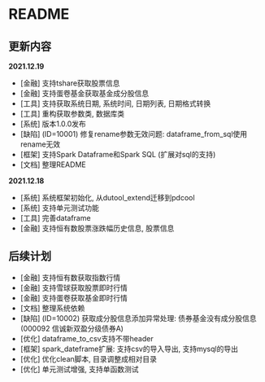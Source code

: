 # README



## 更新内容



**2021.12.19**

- [金融] 支持tshare获取股票信息
- [金融] 支持蛋卷基金获取基金成分股信息
- [工具] 支持获取系统日期, 系统时间, 日期列表, 日期格式转换
- [工具] 重构获取参数类, 数据库类
- [系统] 版本1.0.0发布
- [缺陷] (ID=10001) 修复rename参数无效问题: dataframe_from_sql使用rename无效
- [框架] 支持Spark Dataframe和Spark SQL (扩展对sql的支持)
- [文档] 整理README



**2021.12.18**

- [系统] 系统框架初始化, 从dutool_extend迁移到pdcool
- [系统] 支持单元测试功能
- [工具] 完善dataframe
- [金融] 支持恒有数股票涨跌幅历史信息, 股票信息



## 后续计划



- [金融] 支持恒有数获取指数行情
- [金融] 支持雪球获取股票即时行情
- [金融] 支持蛋卷获取基金即时行情
- [文档] 整理系统依赖
- [缺陷] (ID=10002) 获取成分股信息添加异常处理: 债券基金没有成分股信息(000092 信诚新双盈分级债券A)
- [优化] dataframe_to_csv支持不带header
- [框架] spark_dateframe扩展: 支持csv的导入导出, 支持mysql的导出
- [优化] 优化clean脚本, 目录调整成相对目录 
- [优化] 单元测试增强, 支持单函数测试

  
